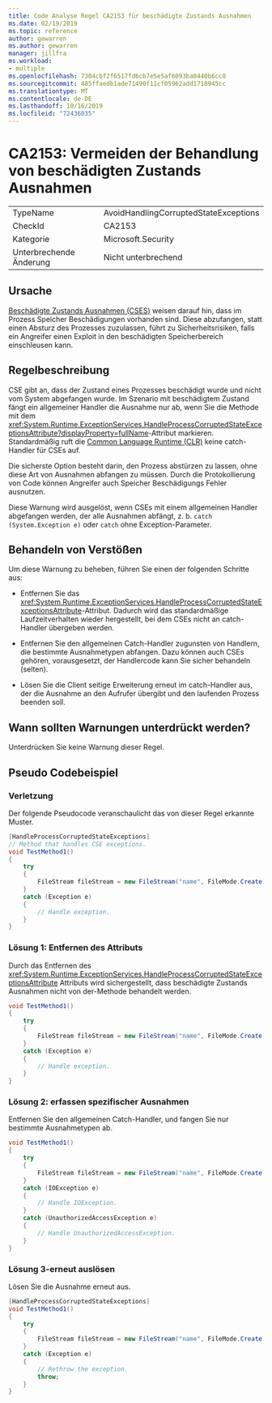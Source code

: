 ```yaml
---
title: Code Analyse Regel CA2153 für beschädigte Zustands Ausnahmen
ms.date: 02/19/2019
ms.topic: reference
author: gewarren
ms.author: gewarren
manager: jillfra
ms.workload:
- multiple
ms.openlocfilehash: 7304cbf2f6517fd6cb7e5e5af6093ba0440b6cc8
ms.sourcegitcommit: 485ffaedb1ade71490f11cf05962add1718945cc
ms.translationtype: MT
ms.contentlocale: de-DE
ms.lasthandoff: 10/16/2019
ms.locfileid: "72436035"
---
```

# <a name="ca2153-avoid-handling-corrupted-state-exceptions"></a>CA2153: Vermeiden der Behandlung von beschädigten Zustands Ausnahmen

|||
|-|-|
|TypeName|AvoidHandlingCorruptedStateExceptions|
|CheckId|CA2153|
|Kategorie|Microsoft.Security|
|Unterbrechende Änderung|Nicht unterbrechend|

## <a name="cause"></a>Ursache

[Beschädigte Zustands Ausnahmen (CSES)](https://msdn.microsoft.com/magazine/dd419661.aspx) weisen darauf hin, dass im Prozess Speicher Beschädigungen vorhanden sind. Diese abzufangen, statt einen Absturz des Prozesses zuzulassen, führt zu Sicherheitsrisiken, falls ein Angreifer einen Exploit in den beschädigten Speicherbereich einschleusen kann.

## <a name="rule-description"></a>Regelbeschreibung

CSE gibt an, dass der Zustand eines Prozesses beschädigt wurde und nicht vom System abgefangen wurde. Im Szenario mit beschädigtem Zustand fängt ein allgemeiner Handler die Ausnahme nur ab, wenn Sie die Methode mit dem <xref:System.Runtime.ExceptionServices.HandleProcessCorruptedStateExceptionsAttribute?displayProperty=fullName>-Attribut markieren. Standardmäßig ruft die [Common Language Runtime (CLR)](/dotnet/standard/clr) keine catch-Handler für CSEs auf.

Die sicherste Option besteht darin, den Prozess abstürzen zu lassen, ohne diese Art von Ausnahmen abfangen zu müssen. Durch die Protokollierung von Code können Angreifer auch Speicher Beschädigungs Fehler ausnutzen.

Diese Warnung wird ausgelöst, wenn CSEs mit einem allgemeinen Handler abgefangen werden, der alle Ausnahmen abfängt, z. b. `catch (System.Exception e)` oder `catch` ohne Exception-Parameter.

## <a name="how-to-fix-violations"></a>Behandeln von Verstößen

Um diese Warnung zu beheben, führen Sie einen der folgenden Schritte aus:

- Entfernen Sie das <xref:System.Runtime.ExceptionServices.HandleProcessCorruptedStateExceptionsAttribute>-Attribut. Dadurch wird das standardmäßige Laufzeitverhalten wieder hergestellt, bei dem CSEs nicht an catch-Handler übergeben werden.

- Entfernen Sie den allgemeinen Catch-Handler zugunsten von Handlern, die bestimmte Ausnahmetypen abfangen. Dazu können auch CSEs gehören, vorausgesetzt, der Handlercode kann Sie sicher behandeln (selten).

- Lösen Sie die Client seitige Erweiterung erneut im catch-Handler aus, der die Ausnahme an den Aufrufer übergibt und den laufenden Prozess beenden soll.

## <a name="when-to-suppress-warnings"></a>Wann sollten Warnungen unterdrückt werden?

Unterdrücken Sie keine Warnung dieser Regel.

## <a name="pseudo-code-example"></a>Pseudo Codebeispiel

### <a name="violation"></a>Verletzung

Der folgende Pseudocode veranschaulicht das von dieser Regel erkannte Muster.

```csharp
[HandleProcessCorruptedStateExceptions]
// Method that handles CSE exceptions.
void TestMethod1()
{
    try
    {
        FileStream fileStream = new FileStream("name", FileMode.Create);
    }
    catch (Exception e)
    {
        // Handle exception.
    }
}
```

### <a name="solution-1---remove-the-attribute"></a>Lösung 1: Entfernen des Attributs

Durch das Entfernen des <xref:System.Runtime.ExceptionServices.HandleProcessCorruptedStateExceptionsAttribute> Attributs wird sichergestellt, dass beschädigte Zustands Ausnahmen nicht von der-Methode behandelt werden.

```csharp
void TestMethod1()
{
    try
    {
        FileStream fileStream = new FileStream("name", FileMode.Create);
    }
    catch (Exception e)
    {
        // Handle exception.
    }
}
```

### <a name="solution-2---catch-specific-exceptions"></a>Lösung 2: erfassen spezifischer Ausnahmen

Entfernen Sie den allgemeinen Catch-Handler, und fangen Sie nur bestimmte Ausnahmetypen ab.

```csharp
void TestMethod1()
{
    try
    {
        FileStream fileStream = new FileStream("name", FileMode.Create);
    }
    catch (IOException e)
    {
        // Handle IOException.
    }
    catch (UnauthorizedAccessException e)
    {
        // Handle UnauthorizedAccessException.
    }
}
```

### <a name="solution-3---rethrow"></a>Lösung 3-erneut auslösen

Lösen Sie die Ausnahme erneut aus.

```csharp
[HandleProcessCorruptedStateExceptions]
void TestMethod1()
{
    try
    {
        FileStream fileStream = new FileStream("name", FileMode.Create);
    }
    catch (Exception e)
    {
        // Rethrow the exception.
        throw;
    }
}
```
